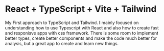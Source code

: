 # React + TypeScript + Vite + Tailwind
My First approach to TypeScript and Tailwind.
I mainly  focused on understanding how  to use Typescript with React and also how to create fast and responisve apps with css framework. 
There is some room to implement better types, create better components and make the code much better for analysis, but a great app to create and learn new things.
